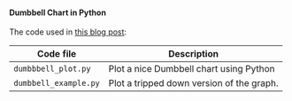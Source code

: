 #### Dumbbell Chart in Python

The code used in [this blog post](http://turki.ws/2017/02/19/%D8%B1%D8%B3%D9%85-dumbbell-chart-%D8%A8%D8%A7%D8%B3%D8%AA%D8%AE%D8%AF%D8%A7%D9%85-%D8%A8%D8%A7%D9%8A%D8%AB%D9%88%D9%86/): 

Code file | Description
---|---------
`dumbbbell_plot.py` | Plot a nice Dumbbell chart using Python
`dumbbell_example.py` | Plot a tripped down version of the graph.

